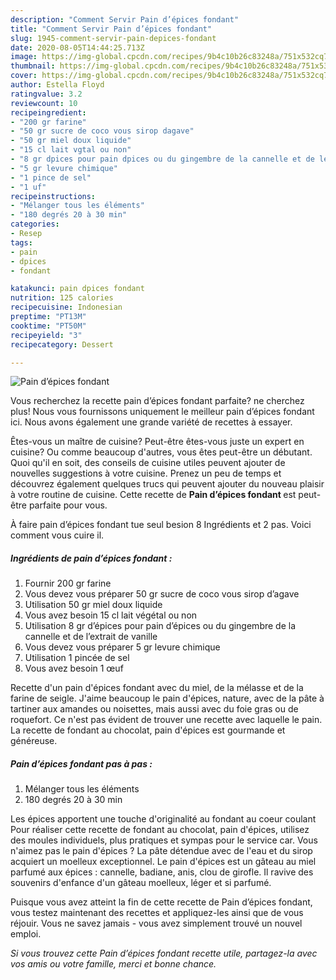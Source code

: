 ```yaml
---
description: "Comment Servir Pain d’épices fondant"
title: "Comment Servir Pain d’épices fondant"
slug: 1945-comment-servir-pain-depices-fondant
date: 2020-08-05T14:44:25.713Z
image: https://img-global.cpcdn.com/recipes/9b4c10b26c83248a/751x532cq70/pain-depices-fondant-photo-principale-de-la-recette.jpg
thumbnail: https://img-global.cpcdn.com/recipes/9b4c10b26c83248a/751x532cq70/pain-depices-fondant-photo-principale-de-la-recette.jpg
cover: https://img-global.cpcdn.com/recipes/9b4c10b26c83248a/751x532cq70/pain-depices-fondant-photo-principale-de-la-recette.jpg
author: Estella Floyd
ratingvalue: 3.2
reviewcount: 10
recipeingredient:
- "200 gr farine"
- "50 gr sucre de coco vous sirop dagave"
- "50 gr miel doux liquide"
- "15 cl lait vgtal ou non"
- "8 gr dpices pour pain dpices ou du gingembre de la cannelle et de lextrait de vanille"
- "5 gr levure chimique"
- "1 pince de sel"
- "1 uf"
recipeinstructions:
- "Mélanger tous les éléments"
- "180 degrés 20 à 30 min"
categories:
- Resep
tags:
- pain
- dpices
- fondant

katakunci: pain dpices fondant 
nutrition: 125 calories
recipecuisine: Indonesian
preptime: "PT13M"
cooktime: "PT50M"
recipeyield: "3"
recipecategory: Dessert

---
```



![Pain d’épices fondant](https://img-global.cpcdn.com/recipes/9b4c10b26c83248a/751x532cq70/pain-depices-fondant-photo-principale-de-la-recette.jpg)

Vous recherchez la recette pain d’épices fondant parfaite? ne cherchez plus! Nous vous fournissons uniquement le meilleur pain d’épices fondant ici. Nous avons également une grande variété de recettes à essayer.

Êtes-vous un maître de cuisine? Peut-être êtes-vous juste un expert en cuisine? Ou comme beaucoup d'autres, vous êtes peut-être un débutant. Quoi qu'il en soit, des conseils de cuisine utiles peuvent ajouter de nouvelles suggestions à votre cuisine. Prenez un peu de temps et découvrez également quelques trucs qui peuvent ajouter du nouveau plaisir à votre routine de cuisine. Cette recette de <strong> Pain d’épices fondant </strong> est peut-être parfaite pour vous.

<!--inarticleads1-->

À faire pain d’épices fondant tue seul besion 8 Ingrédients et 2 pas. Voici comment vous cuire il.

##### Ingrédients de pain d’épices fondant :

1. Fournir 200 gr farine
1. Vous devez vous préparer 50 gr sucre de coco vous sirop d’agave
1. Utilisation 50 gr miel doux liquide
1. Vous avez besoin 15 cl lait végétal ou non
1. Utilisation 8 gr d’épices pour pain d’épices ou du gingembre de la cannelle et de l’extrait de vanille
1. Vous devez vous préparer 5 gr levure chimique
1. Utilisation 1 pincée de sel
1. Vous avez besoin 1 œuf


Recette d&#39;un pain d&#39;épices fondant avec du miel, de la mélasse et de la farine de seigle. J&#39;aime beaucoup le pain d&#39;épices, nature, avec de la pâte à tartiner aux amandes ou noisettes, mais aussi avec du foie gras ou de roquefort. Ce n&#39;est pas évident de trouver une recette avec laquelle le pain. La recette de fondant au chocolat, pain d&#39;épices est gourmande et généreuse. 

<!--inarticleads2-->

##### Pain d’épices fondant pas à pas :

1. Mélanger tous les éléments
1. 180 degrés 20 à 30 min


Les épices apportent une touche d&#39;originalité au fondant au coeur coulant Pour réaliser cette recette de fondant au chocolat, pain d&#39;épices, utilisez des moules individuels, plus pratiques et sympas pour le service car. Vous n&#39;aimez pas le pain d&#39;épices ? La pâte détendue avec de l&#39;eau et du sirop acquiert un moelleux exceptionnel. Le pain d&#39;épices est un gâteau au miel parfumé aux épices : cannelle, badiane, anis, clou de girofle. Il ravive des souvenirs d&#39;enfance d&#39;un gâteau moelleux, léger et si parfumé. 

<!--inarticleads1-->

<p>
Puisque vous avez atteint la fin de cette recette de Pain d’épices fondant, vous testez maintenant des recettes et appliquez-les ainsi que de vous réjouir. Vous ne savez jamais - vous avez simplement trouvé un nouvel emploi.
</p>

<p>
<i>Si vous trouvez cette Pain d’épices fondant recette utile, partagez-la avec vos amis ou votre famille, merci et bonne chance.</i>
</p>
